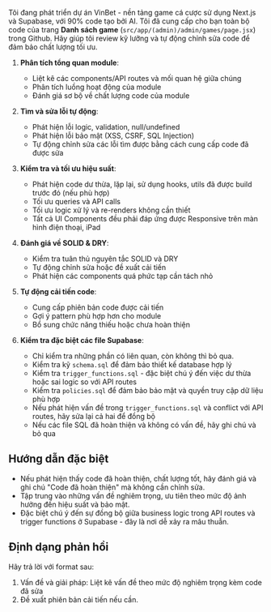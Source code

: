 Tôi đang phát triển dự án VinBet - nền tảng game cá cược sử dụng Next.js và Supabase, với 90% code tạo bởi AI. Tôi đã cung cấp cho bạn toàn bộ code của trang **Danh sách game** (`src/app/(admin)/admin/games/page.jsx`) trong Github. Hãy giúp tôi review kỹ lưỡng và tự động chỉnh sửa code để đảm bảo chất lượng tối ưu.

1. **Phân tích tổng quan module**:
   - Liệt kê các components/API routes và mối quan hệ giữa chúng
   - Phân tích luồng hoạt động của module
   - Đánh giá sơ bộ về chất lượng code của module

2. **Tìm và sửa lỗi tự động**:
   - Phát hiện lỗi logic, validation, null/undefined
   - Phát hiện lỗi bảo mật (XSS, CSRF, SQL Injection)
   - Tự động chỉnh sửa các lỗi tìm được bằng cách cung cấp code đã được sửa

3. **Kiểm tra và tối ưu hiệu suất**:
   - Phát hiện code dư thừa, lặp lại, sử dụng hooks, utils đã được build trước đó (nếu phù hợp)
   - Tối ưu queries và API calls
   - Tối ưu logic xử lý và re-renders không cần thiết
   - Tất cả UI Components đều phải đáp ứng được Responsive trên màn hình điện thoại, iPad

4. **Đánh giá về SOLID & DRY**:
   - Kiểm tra tuân thủ nguyên tắc SOLID và DRY
   - Tự động chỉnh sửa hoặc đề xuất cải tiến
   - Phát hiện các components quá phức tạp cần tách nhỏ

5. **Tự động cải tiến code**:
   - Cung cấp phiên bản code được cải tiến
   - Gợi ý pattern phù hợp hơn cho module
   - Bổ sung chức năng thiếu hoặc chưa hoàn thiện

6. **Kiểm tra đặc biệt các file Supabase**:
   - Chỉ kiểm tra những phần có liên quan, còn không thì bỏ qua.
   - Kiểm tra kỹ `schema.sql` để đảm bảo thiết kế database hợp lý
   - Kiểm tra `trigger_functions.sql` - đặc biệt chú ý đến việc dư thừa hoặc sai logic so với API routes
   - Kiểm tra `policies.sql` để đảm bảo bảo mật và quyền truy cập dữ liệu phù hợp
   - Nếu phát hiện vấn đề trong `trigger_functions.sql` và conflict với API routes, hãy sửa lại cả hai để đồng bộ
   - Nếu các file SQL đã hoàn thiện và không có vấn đề, hãy ghi chú và bỏ qua

## Hướng dẫn đặc biệt

- Nếu phát hiện thấy code đã hoàn thiện, chất lượng tốt, hãy đánh giá và ghi chú "Code đã hoàn thiện" mà không cần chỉnh sửa.
- Tập trung vào những vấn đề nghiêm trọng, ưu tiên theo mức độ ảnh hưởng đến hiệu suất và bảo mật.
- Đặc biệt chú ý đến sự đồng bộ giữa business logic trong API routes và trigger functions ở Supabase - đây là nơi dễ xảy ra mâu thuẫn.

## Định dạng phản hồi
Hãy trả lời với format sau:
1. Vấn đề và giải pháp: Liệt kê vấn đề theo mức độ nghiêm trọng kèm code đã sửa
2. Đề xuất phiên bản cải tiến nếu cần.

